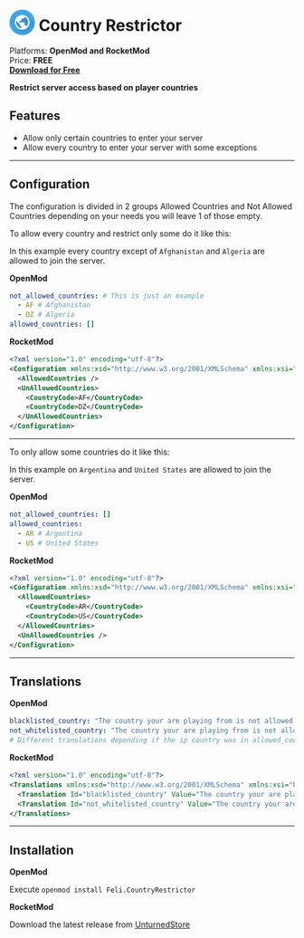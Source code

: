 # <img src="/assets/images/plugins/country-restrictor/logo.png" width="45" style="vertical-align: bottom; border-radius: 50%"/> Country Restrictor

Platforms: **OpenMod and RocketMod**  
Price: **FREE**  
**[Download for Free](https://docs.fplugins.com/plugins/country-restrictor/#installation)**

**Restrict server access based on player countries**

## Features

- Allow only certain countries to enter your server
- Allow every country to enter your server with some exceptions

---

## Configuration

The configuration is divided in 2 groups Allowed Countries and Not Allowed Countries depending on your needs you will leave 1 of those empty.

To allow every country and restrict only some do it like this:

In this example every country except of `Afghanistan` and `Algeria` are allowed to join the server.

**OpenMod**

```yaml
not_allowed_countries: # This is just an example
  - AF # Afghanistan
  - DZ # Algeria
allowed_countries: []
```

**RocketMod**

```xml
<?xml version="1.0" encoding="utf-8"?>
<Configuration xmlns:xsd="http://www.w3.org/2001/XMLSchema" xmlns:xsi="http://www.w3.org/2001/XMLSchema-instance">
  <AllowedCountries />
  <UnAllowedCountries>
    <CountryCode>AF</CountryCode>
    <CountryCode>DZ</CountryCode>
  </UnAllowedCountries>
</Configuration>
```

---

To only allow some countries do it like this:

In this example on `Argentina` and `United States` are allowed to join the server.

**OpenMod**

```yaml
not_allowed_countries: []
allowed_countries:
  - AR # Argentina
  - US # United States
```

**RocketMod**

```xml
<?xml version="1.0" encoding="utf-8"?>
<Configuration xmlns:xsd="http://www.w3.org/2001/XMLSchema" xmlns:xsi="http://www.w3.org/2001/XMLSchema-instance">
  <AllowedCountries>
    <CountryCode>AR</CountryCode>
    <CountryCode>US</CountryCode>
  </AllowedCountries>
  <UnAllowedCountries />
</Configuration>
```

---

## Translations

**OpenMod**

```yaml
blacklisted_country: "The country your are playing from is not allowed in this server"
not_whitelisted_country: "The country your are playing from is not allowed in this server"
# Different translations depending if the ip country was in allowed_countries or not_allowed_countries
```

**RocketMod**

```xml
<?xml version="1.0" encoding="utf-8"?>
<Translations xmlns:xsd="http://www.w3.org/2001/XMLSchema" xmlns:xsi="http://www.w3.org/2001/XMLSchema-instance">
  <Translation Id="blacklisted_country" Value="The country your are playing from is not allowed in this server" />
  <Translation Id="not_whitelisted_country" Value="The country your are playing from is not allowed in this server" />
</Translations>
```

---

## Installation

**OpenMod**

Execute `openmod install Feli.CountryRestrictor`

**RocketMod**

Download the latest release from [UnturnedStore](https://unturnedstore.com/products/1541)
